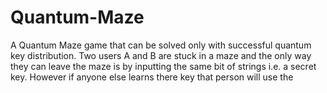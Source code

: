 # Quantum-Maze
A Quantum Maze game that can be solved only with successful quantum key distribution.
Two users A and B are stuck in a maze and the only way they can leave the maze is by inputting the same bit of strings i.e. a secret key. However if anyone else learns there key that person will use the 
